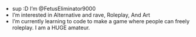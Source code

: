 - sup :D I’m @FetusEliminator9000
- I’m interested in Alternative and rave, Roleplay, And Art
- I’m currently learning to code to make a game where people can freely roleplay. I am a HUGE amateur.

<!---
FetusEliminator9000/FetusEliminator9000 is a ✨ special ✨ repository because its `README.md` (this file) appears on your GitHub profile.
You can click the Preview link to take a look at your changes.
--->
